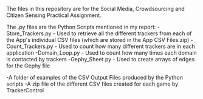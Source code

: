 The files in this repository are for the Social Media, Crowdsourcing and Citizen Sensing Practical Assignment.

The .py files are the Python Scripts mentioned in my report:
-Store_Trackers.py - Used to retrieve all the different trackers from each of the App's individual CSV files (which are stored in the App CSV Files.zip)
-Count_Trackers.py - Used to count how many different trackers are in each application
-Domain_Loop.py - Used to count how many times each domain is contacted by trackers
-Gephy_Sheet.py - Used to create arrays of edges for the Gephy file

-A folder of examples of the CSV Output Files produced by the Python scripts
-A zip file of the different CSV files created for each game by TrackerControl 

